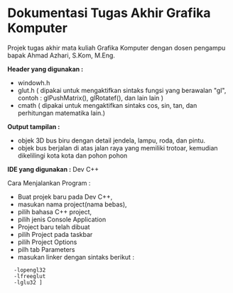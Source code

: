 # Dokumentasi Tugas Akhir Grafika Komputer 
Projek tugas akhir mata kuliah Grafika Komputer dengan dosen pengampu bapak Ahmad Azhari, S.Kom, M.Eng. 

**Header yang digunakan :**
- windowh.h
- glut.h ( dipakai untuk mengaktifkan sintaks fungsi yang berawalan "gl", contoh : glPushMatrix(), glRotatef(), dan lain lain )
- cmath ( dipakai untuk mengaktifkan sintaks cos, sin, tan, dan perhitungan matematika lain.)


**Output tampilan :** 
- objek 3D bus biru dengan detail jendela, lampu, roda, dan pintu.
- objek bus berjalan di atas jalan raya yang memiliki trotoar, kemudian dikelilingi kota kota dan pohon pohon

**IDE yang digunakan :** Dev C++

Cara Menjalankan Program :
- Buat projek baru pada Dev C++,
- masukan nama project(nama bebas),
- pilih bahasa C++ project, 
- pilih jenis Console Application
- Project baru telah dibuat
- pilih Project pada taskbar
- pilih Project Options
- pilh tab Parameters
- masukan linker dengan sintaks berikut :
```
  -lopengl32
  -lfreeglut
  -lglu32 ]
```

